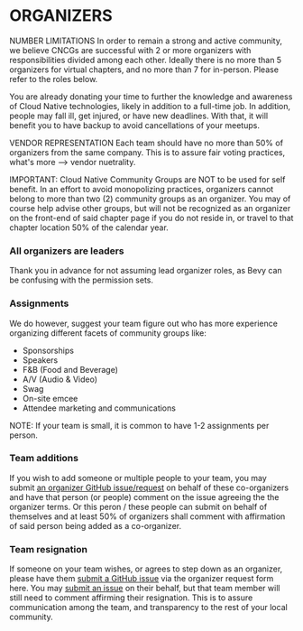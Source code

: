 # ORGANIZERS

NUMBER LIMITATIONS
In order to remain a strong and active community, we believe CNCGs are successful with 2 or more organizers with responsibilities
divided among each other. Ideally there is no more than 5 organizers for virtual chapters, and no more than 7 for in-person. Please refer to the roles below.

You are already donating your time to further the knowledge and awareness of Cloud Native technologies, likely in addition to a full-time job. In addition, people may fall ill, get injured, or have new deadlines. With that, it will benefit you to have backup to avoid cancellations of your meetups.

VENDOR REPRESENTATION
Each team should have no more than 50% of organizers from the same company. This is to assure fair voting practices, what's more --> vendor nuetrality.

IMPORTANT: Cloud Native Community Groups are NOT to be used for self benefit. In an effort to avoid monopolizing practices, organizers cannot belong to more than two (2) community groups as an organizer. You may of course help advise other groups, but will not be recognized as an organizer on the front-end of said chapter page if you do not reside in, or travel to that chapter location 50% of the calendar year.

### All organizers are leaders
Thank you in advance for not assuming lead organizer roles, as Bevy can be confusing with the permission sets.

### Assignments
We do however, suggest your team figure out who has more experience organizing different facets of community groups like:
* Sponsorships
* Speakers
* F&B (Food and Beverage)
* A/V (Audio & Video)
* Swag
* On-site emcee
* Attendee marketing and communications

NOTE: If your team is small, it is common to have 1-2 assignments per person.

### Team additions

If you wish to add someone or multiple people to your team, you may submit [an organizer GitHub issue/request](https://github.com/cncf/communitygroups/issues) on behalf of these co-organizers and have that person (or people) comment on the issue agreeing the the organizer terms. Or this peron / these people can submit on behalf of themselves and at least 50% of organizers shall comment with affirmation of said person being added as a co-organizer.

### Team resignation

If someone on your team wishes, or agrees to step down as an organizer, please have them [submit a GitHub issue](https://github.com/cncf/communitygroups/issues) via the organizer request form here. You may [submit an issue](https://github.com/cncf/communitygroups/issues) on their behalf, but that team member will still need to comment affirming their resignation. This is to assure communication among the team, and transparency to the rest of your local community.
